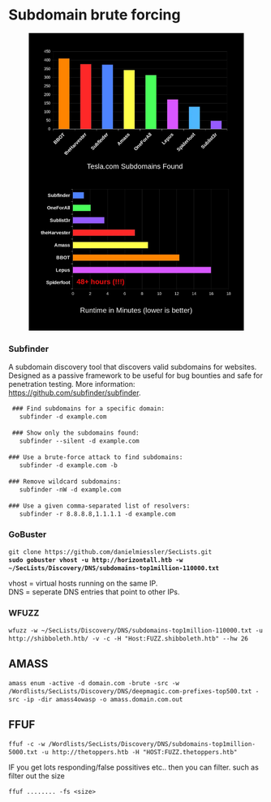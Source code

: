 # Subdomain brute forcing

<figure><img src="../.gitbook/assets/Fou_zZuWIAAqH4-.jfif" alt=""><figcaption></figcaption></figure>

###

### Subfinder

A subdomain discovery tool that discovers valid subdomains for websites. Designed as a passive framework to be useful for bug bounties and safe for penetration testing. More information: https://github.com/subfinder/subfinder.

```
 ### Find subdomains for a specific domain:
   subfinder -d example.com

 ### Show only the subdomains found:
   subfinder --silent -d example.com

### Use a brute-force attack to find subdomains:
   subfinder -d example.com -b

### Remove wildcard subdomains:
   subfinder -nW -d example.com

### Use a given comma-separated list of resolvers:
   subfinder -r 8.8.8.8,1.1.1.1 -d example.com
```

### GoBuster

<pre><code>git clone https://github.com/danielmiessler/SecLists.git
<strong>sudo gobuster vhost -u http://horizontall.htb -w ~/SecLists/Discovery/DNS/subdomains-top1million-110000.txt
</strong></code></pre>

vhost = virtual hosts running on the same IP. \
DNS = seperate DNS entries that point to other IPs.&#x20;

### WFUZZ

```
wfuzz -w ~/SecLists/Discovery/DNS/subdomains-top1million-110000.txt -u http://shibboleth.htb/ -v -c -H "Host:FUZZ.shibboleth.htb" --hw 26
```

## AMASS

```
amass enum -active -d domain.com -brute -src -w /Wordlists/SecLists/Discovery/DNS/deepmagic.com-prefixes-top500.txt -src -ip -dir amass4owasp -o amass.domain.com.out
```

## FFUF

```
ffuf -c -w /Wordlists/SecLists/Discovery/DNS/subdomains-top1million-5000.txt -u http://thetoppers.htb -H "HOST:FUZZ.thetoppers.htb"
```

IF you get lots responding/false possitives etc.. then you can filter. such as filter out the size

```
ffuf ........ -fs <size>
```
